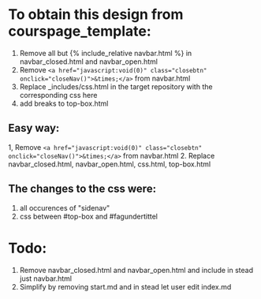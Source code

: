 # To obtain this design from courspage_template:
1. Remove all but {% include_relative navbar.html %} in navbar_closed.html and navbar_open.html
2. Remove `<a href="javascript:void(0)" class="closebtn" onclick="closeNav()">&times;</a>` from navbar.html
3. Replace _includes/css.html in the target repository with the corresponding css here
4. add breaks to top-box.html

## Easy way: 

1, Remove `<a href="javascript:void(0)" class="closebtn" onclick="closeNav()">&times;</a>` from navbar.html
2. Replace navbar_closed.html, navbar_open.html, css.html, top-box.html

## The changes to the css were:
1. all occurences of "sidenav"
2. css between #top-box and #fagundertittel 

# Todo:
1. Remove  navbar_closed.html and navbar_open.html and include in stead just navbar.html
2. Simplify by removing start.md and in stead let user edit index.md
   
